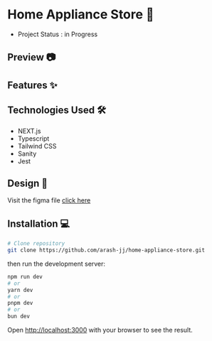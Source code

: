 # Home Appliance Store  🛒

 * Project Status : in Progress 

## Preview 📷

## Features ✨

## Technologies Used 🛠️
- NEXT.js
- Typescript
- Tailwind CSS
- Sanity
- Jest

## Design 🎨
Visit the figma file [click here](https://www.figma.com/community/file/1252561852327562039/ecommerce-website-web-page-design-ui-kit-interior-landing-page) 

## Installation 💻
```bash
# Clone repository
git clone https://github.com/arash-jj/home-appliance-store.git
```
then run the development server:
```bash
npm run dev
# or
yarn dev
# or
pnpm dev
# or
bun dev
```
Open [http://localhost:3000](http://localhost:3000) with your browser to see the result.

